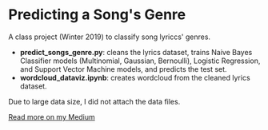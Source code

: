 # Predicting a Song's Genre

A class project (Winter 2019) to classify song lyriccs' genres. 

- **predict_songs_genre.py**: cleans the lyrics dataset, trains Naive Bayes Classifier models (Multinomial, Gaussian, Bernoulli), Logistic Regression, and Support Vector Machine models, and predicts the test set.
- **wordcloud_dataviz.ipynb**: creates wordcloud from the cleaned lyrics dataset.

Due to large data size, I did not attach the data files. 

[Read more on my Medium](https://betterprogramming.pub/predicting-a-songs-genre-using-natural-language-processing-7b354ed5bd80)
